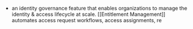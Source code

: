 - an identity governance feature that enables organizations to manage the identity & access lifecycle at scale. [[Entitlement Management]] automates access request workflows, access assignments, re